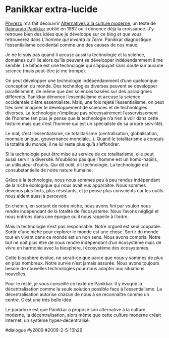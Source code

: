 # Panikkar extra-lucide

[Phyrezo](http://blog.phyrezo.org/) m’a fait découvrir [Alternatives à la culture moderne](http://www.dhdi.free.fr/recherches/gouvernance/articles/panikkaralternatives.pdf), un texte de [Raimundo Panikkar](http://en.wikipedia.org/wiki/Raimon_Panikkar) publié en 1982 où il dénonce déjà la croissance. J’y retrouve bien des idées que je développe sur ce blog et que vous retrouverez dans *L’homme qui inventa la Terre*. Panikkar diagnostique l’essentialisme occidental comme une des causes de nos maux.

Je ne le suis pas quand il accuse aussi la technologie et la science, domaines qu’il lie alors qu’ils peuvent se développer indépendamment il me semble. Le biface est une technologie qui s’appuyait sans doute sur aucune science (mais peut-être je me trompe).

On peut développer une technologie indépendamment d’une quelconque conception du monde. Des technologies diverses peuvent se développer parallèlement, de même que des sciences basées sur des paradigmes différents. Panikkar dénonce l’essentialisme et accuse la science occidentale d’être essentialiste. Mais, une fois rejeté l’essentialisme, on peut très bien imaginer le développement de sciences et de technologies diverses. La technologie n’implique pas nécessairement l’asservissement de l’homme (en plus je pense que la technologie n’a rien à voir dans cette histoire mais que c’est l’homme qui est un spécialiste de sa propre servilité).

Le mal, c’est l’essentialisme, ce totalitarisme (centralisation, globalisation, monnaie unique, gouvernance mondiale…). Quand le totalitarisme a conquis la totalité du monde, il ne lui reste plus qu’à s’effondrer.

Si la technologie peut être mise au service de ce totalitarisme, elle peut aussi servir la diversité. N’oublions pas que l’homme est un homo-habilis, un utilisateur d’outils. Qui dit outil, dit technologie. La technologie est consubstantielle de notre nature humaine.

Grâce à la technologie, nous nous sommes peu à peu rendus indépendant de la niche écologique qui nous avait vus apparaître. Nous sommes devenus plus forts, plus résistants, et je pense plus conscients car les outils nous aident aussi à percevoir.

En chemin, en sortant de notre niche, nous avons fini par vouloir nous rendre indépendant de la totalité de l’écosystème. Nous l’avons négligé et nous entrons dans une époque où il nous rappelle à l’ordre.

Mais la technologie n’est pas responsable. Notre orgueil est seul coupable. Sortir d’une niche pour explorer le monde est une chose. Sortir du monde tout en vivant dans ce monde est un non sens. Nous avons compris. Notre but ne doit plus être de nous rendre indépendant d’un écosystème mais de vivre en harmonie avec la biosphère, l’écosystème des écosystèmes.

Cette biosphère évolue, ne serait-ce que parce que nous y sommes de plus en plus nombreux. Notre survie n’est jamais assurée. Nous avons toujours besoin de nouvelles technologies pour nous adapter aux situations nouvelles.

Pour le reste, je vous conseille ce texte de Panikkar. Il y évoque la décentralisation comme la seule solution possible face à l’essentialisme. La décentralisation autorise chacun de nous à se reconnaître comme un centre. C’est une très belle idée.

Le paradoxe est que Panikkar a proposé son alternative à la culture moderne, la décentralisation, alors même que cette culture moderne créait Internet, un système hyper-décentralisé.

#dialogue #y2009 #2009-2-5-13h29
